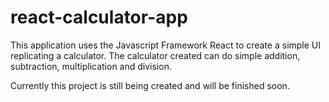 # react-calculator-app

This application uses the Javascript Framework React to create a simple UI replicating a calculator. The calculator created can do simple addition, subtraction, multiplication and division.

Currently this project is still being created and will be finished soon.
